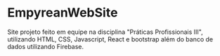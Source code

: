 # EmpyreanWebSite

Site projeto feito em equipe na disciplina "Práticas Profissionais III", utilizando HTML, CSS, Javascript, React e bootstrap além do banco de dados utilizando Firebase.
